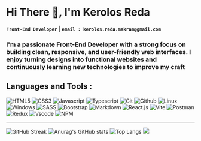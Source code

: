 <h1 align="left">Hi There 👋, I'm Kerolos Reda</h1>

**`Front-End Developer`** | **`email : kerolos.reda.makram@gmail.com`**<br/>
<h3 align="left">I'm a passionate Front-End Developer with a strong focus on building clean, responsive, and user-friendly web interfaces. I enjoy turning designs into functional websites and continuously learning new technologies to improve my craft</h3>

## Languages and Tools :<br/>
![HTML5](https://api.iconify.design/skill-icons:html.svg?width=50)
![CSS3](https://api.iconify.design/skill-icons:css.svg?width=50)
![Javascript](https://api.iconify.design/skill-icons:javascript.svg?width=50)
![Typescript](https://api.iconify.design/skill-icons:typescript.svg?width=50)
![Git](https://api.iconify.design/skill-icons:git.svg?width=50)
![Github](https://api.iconify.design/skill-icons:github-dark.svg?width=50)
![Linux](https://api.iconify.design/skill-icons:linux-light.svg?width=50)
![Windows](https://api.iconify.design/skill-icons:windows-dark.svg?width=50)
![SASS](https://api.iconify.design/skill-icons:sass.svg?width=50)
![Bootstrap](https://api.iconify.design/skill-icons:bootstrap.svg?width=50)
![Markdown](https://api.iconify.design/skill-icons:markdown-dark.svg?width=50)
![React.js](https://api.iconify.design/skill-icons:react-dark.svg?width=50)
![Vite](https://api.iconify.design/skill-icons:vite-dark.svg?width=50)
![Postman](https://api.iconify.design/skill-icons:postman.svg?width=50)
![Redux](https://api.iconify.design/skill-icons:redux.svg?width=50)
![Vscode](https://api.iconify.design/skill-icons:vscode-dark.svg?width=50)
![NPM](https://api.iconify.design/skill-icons:npm-dark.svg?width=50)

---
![GitHub Streak](https://streak-stats.demolab.com?user=kerolos-reda&hide_border=true&card_width=1000&theme=dark)
![Anurag's GitHub stats](https://github-readme-stats.vercel.app/api?username=kerolos-reda&hide=contribs,prs&card_width=1000&hide_border=true&theme=dark)
![Top Langs](https://github-readme-stats.vercel.app/api/top-langs/?username=kerolos-reda&layout=compact&card_width=1000&hide_border=true&theme=dark)
[![](https://visitcount.itsvg.in/api?id=kerolos-reda&icon=2&color=0)](https://visitcount.itsvg.in)


<!-- Proudly created with GPRM ( https://gprm.itsvg.in ) -->
